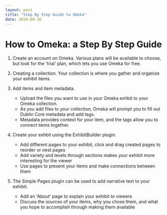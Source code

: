 ```yaml
---
layout: post
title: "Step By Step Guide to Omeka"
date: 2019-09-16
---
```

# How to Omeka: a Step By Step Guide #

1. Create an account on Omeka. Various plans will be available to choose, but look for the 'trial' plan, which lets you use Omeka for free.

2. Creating a collection. Your collection is where you gather and organize your exhibit items. 

3. Add items and item metadata. 
    * Upload the files you want to use in your Omeka exhbit to your Omeka collection. 
    * As you add files to your collection, Omeka will prompt you to fill out Dublin Core metadata and add tags. 
    * Metadata provides context for your item, and the tags allow you to connect items together.

4. Create your exhbit using the ExhibitBuilder plugin. 
    * Add different pages to your exhibit, click and drag created pages to reorder or nest pages
    * Add variety and levels through sections makes your exhibit more interesting for the viewer
    * Use pages to present your items and make connections between them

5. The Simple Pages plugin can be used to add narrative text to your exhibit.
    * Add an 'About' page to explain your exhibit to viewers
    * Discuss the sources of your items, why you chose them, and what you hope to accomplish through making them available

